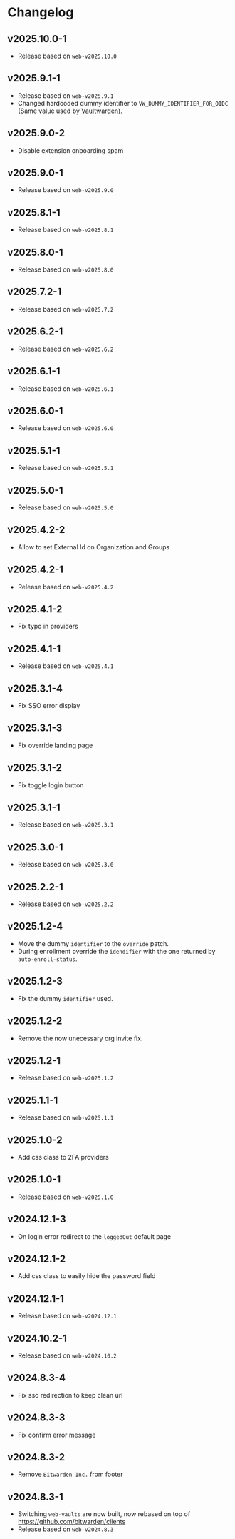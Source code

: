 # Changelog

## v2025.10.0-1

- Release based on `web-v2025.10.0`

## v2025.9.1-1

- Release based on `web-v2025.9.1`
- Changed hardcoded dummy identifier to `VW_DUMMY_IDENTIFIER_FOR_OIDC` (Same value used by [Vaultwarden](https://github.com/dani-garcia/vaultwarden/pull/6263)).

## v2025.9.0-2

- Disable extension onboarding spam

## v2025.9.0-1

- Release based on `web-v2025.9.0`

## v2025.8.1-1

- Release based on `web-v2025.8.1`

## v2025.8.0-1

- Release based on `web-v2025.8.0`

## v2025.7.2-1

- Release based on `web-v2025.7.2`

## v2025.6.2-1

- Release based on `web-v2025.6.2`

## v2025.6.1-1

- Release based on `web-v2025.6.1`

## v2025.6.0-1

- Release based on `web-v2025.6.0`

## v2025.5.1-1

- Release based on `web-v2025.5.1`

## v2025.5.0-1

- Release based on `web-v2025.5.0`

## v2025.4.2-2

- Allow to set External Id on Organization and Groups

## v2025.4.2-1

- Release based on `web-v2025.4.2`

## v2025.4.1-2

- Fix typo in providers

## v2025.4.1-1

- Release based on `web-v2025.4.1`

## v2025.3.1-4

- Fix SSO error display

## v2025.3.1-3

- Fix override landing page

## v2025.3.1-2

- Fix toggle login button

## v2025.3.1-1

- Release based on `web-v2025.3.1`

## v2025.3.0-1

- Release based on `web-v2025.3.0`

## v2025.2.2-1

- Release based on `web-v2025.2.2`

## v2025.1.2-4

- Move the dummy `identifier` to the `override` patch.
- During enrollment override the `idendifier` with the one returned by `auto-enroll-status`.

## v2025.1.2-3

- Fix the dummy `identifier` used.

## v2025.1.2-2

- Remove the now unecessary org invite fix.

## v2025.1.2-1

- Release based on `web-v2025.1.2`

## v2025.1.1-1

- Release based on `web-v2025.1.1`

## v2025.1.0-2

- Add css class to 2FA providers

## v2025.1.0-1

- Release based on `web-v2025.1.0`

## v2024.12.1-3

- On login error redirect to the `loggedOut` default page

## v2024.12.1-2

- Add css class to easily hide the password field

## v2024.12.1-1

- Release based on `web-v2024.12.1`

## v2024.10.2-1

- Release based on `web-v2024.10.2`

## v2024.8.3-4

- Fix sso redirection to keep clean url

## v2024.8.3-3

- Fix confirm error message

## v2024.8.3-2

- Remove `Bitwarden Inc.` from footer

## v2024.8.3-1

- Switching `web-vaults` are now built, now rebased on top of https://github.com/bitwarden/clients
- Release based on `web-v2024.8.3`
